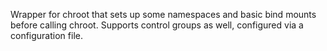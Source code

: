 Wrapper for chroot that sets up some namespaces and basic bind mounts before
calling chroot. Supports control groups as well, configured via a
configuration file.
